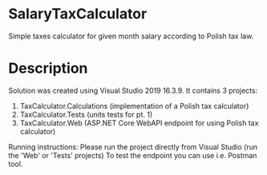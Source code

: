 # SalaryTaxCalculator
Simple taxes calculator for given month salary according to Polish tax law.

# Description
Solution was created using Visual Studio 2019 16.3.9.
It contains 3 projects:
1. TaxCalculator.Calculations (implementation of a Polish tax calculator)
2. TaxCalculator.Tests (units tests for pt. 1)
3. TaxCalculator.Web (ASP.NET Core WebAPI endpoint for using Polish tax calculator)

Running instructions:
Please run the project directly from Visual Studio (run the 'Web' or 'Tests' projects)
To test the endpoint you can use i.e. Postman tool.